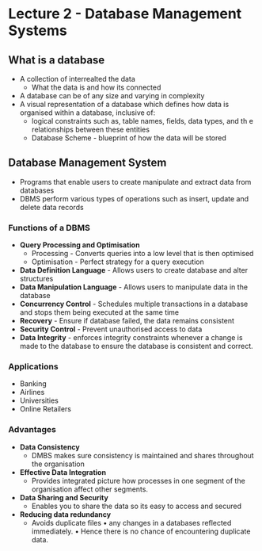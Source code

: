 # Lecture 2 - Database Management Systems

## What is a database
- A collection of interrealted the data
	- What the data is and how its connected
- A database can be of any size and varying in complexity
- A visual representation of a database which defines how data is organised within a database, inclusive of: 
	- logical constraints such as, table names, fields, data types, and th e relationships between these entities
	- Database Scheme - blueprint of how the data will be stored

## Database Management System
- Programs that enable users to create manipulate and extract data from databases
- DBMS perform various types of operations such as insert, update and delete data records

### Functions of a DBMS
- **Query Processing and Optimisation**
	- Processing - Converts queries into a low level that is then optimised
	- Optimisation - Perfect strategy for a query execution
- **Data Definition Language** - Allows users to create database and alter structures
- **Data Manipulation Language** - Allows users to manipulate data in the database
- **Concurrency Control** - Schedules multiple transactions in a database and stops them being executed at the same time
- **Recovery** - Ensure if database failed, the data remains consistent 
- **Security Control** - Prevent unauthorised access to data
- **Data Integrity** - enforces integrity constraints whenever a change is made to the database to ensure the database is consistent and correct.

### Applications
- Banking
- Airlines
- Universities
- Online Retailers

### Advantages
- **Data Consistency** 
	- DMBS makes sure consistency is maintained and shares throughout the organisation
- **Effective Data Integration**
	- Provides integrated picture how processes in one segment of the organisation affect other segments.
- **Data Sharing and Security**
	- Enables you to share the data so its easy to access and secured
- **Reducing data redundancy**
	- Avoids duplicate files • any changes in a databases reflected immediately. • Hence there is no chance of encountering duplicate data.